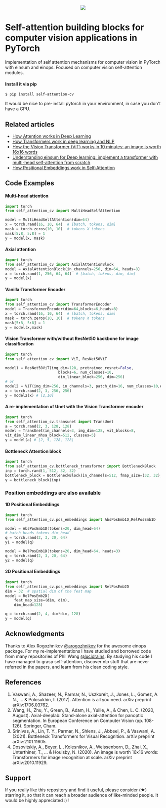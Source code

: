 <div align="center">
<img src="feat_img.png"/>
</div>

# Self-attention building blocks for computer vision applications in PyTorch

Implementation of self attention mechanisms for computer vision in PyTorch with einsum and einops.
Focused on computer vision self-attention modules. 

#### Install it via pip 

```$ pip install self-attention-cv``` 

It would be nice to pre-install pytorch in your environment, in case you don't have a GPU.


## Related articles
- [How Attention works in Deep Learning](https://theaisummer.com/attention/)
- [How Transformers work in deep learning and NLP](https://theaisummer.com/transformer/)
- [How the Vision Transformer (ViT) works in 10 minutes: an image is worth 16x16 words](https://theaisummer.com/vision-transformer/)
- [Understanding einsum for Deep learning: implement a transformer with multi-head self-attention from scratch](https://theaisummer.com/einsum-attention/)
- [How Positional Embeddings work in Self-Attention](https://theaisummer.com/positional-embeddings/)


## Code Examples


#### Multi-head attention

```python
import torch
from self_attention_cv import MultiHeadSelfAttention

model = MultiHeadSelfAttention(dim=64)
x = torch.rand(16, 10, 64)  # [batch, tokens, dim]
mask = torch.zeros(10, 10)  # tokens X tokens
mask[5:8, 5:8] = 1
y = model(x, mask)
```

#### Axial attention

```python
import torch
from self_attention_cv import AxialAttentionBlock
model = AxialAttentionBlock(in_channels=256, dim=64, heads=8)
x = torch.rand(1, 256, 64, 64)  # [batch, tokens, dim, dim]
y = model(x)
```

#### Vanilla Transformer Encoder
```python
import torch
from self_attention_cv import TransformerEncoder
model = TransformerEncoder(dim=64,blocks=6,heads=8)
x = torch.rand(16, 10, 64)  # [batch, tokens, dim]
mask = torch.zeros(10, 10)  # tokens X tokens
mask[5:8, 5:8] = 1
y = model(x,mask)
```
#### Vision Transformer with/without ResNet50 backbone for image classification
```python
import torch
from self_attention_cv import ViT, ResNet50ViT

model1 = ResNet50ViT(img_dim=128, pretrained_resnet=False, 
                        blocks=6, num_classes=10, 
                        dim_linear_block=256, dim=256)
# or
model2 = ViT(img_dim=256, in_channels=3, patch_dim=16, num_classes=10,dim=512)
x = torch.rand(2, 3, 256, 256)
y = model2(x) # [2,10]
```

#### A re-implementation of Unet with the Vision Transformer encoder

```python
import torch
from self_attention_cv.transunet import TransUnet
a = torch.rand(2, 3, 128, 128)
model = TransUnet(in_channels=3, img_dim=128, vit_blocks=8,
vit_dim_linear_mhsa_block=512, classes=5)
y = model(a) # [2, 5, 128, 128]
```

#### Bottleneck Attention block 
```python
import torch
from self_attention_cv.bottleneck_transformer import BottleneckBlock
inp = torch.rand(1, 512, 32, 32)
bottleneck_block = BottleneckBlock(in_channels=512, fmap_size=(32, 32), heads=4, out_channels=1024, pooling=True)
y = bottleneck_block(inp)
```


### Position embeddings are also available

#### 1D Positional Embeddings 

```python
import torch
from self_attention_cv.pos_embeddings import AbsPosEmb1D,RelPosEmb1D

model = AbsPosEmb1D(tokens=20, dim_head=64)
# batch heads tokens dim_head
q = torch.rand(2, 3, 20, 64)
y1 = model(q)

model = RelPosEmb1D(tokens=20, dim_head=64, heads=3)
q = torch.rand(2, 3, 20, 64)
y2 = model(q)
```

#### 2D Positional Embeddings
```python
import torch
from self_attention_cv.pos_embeddings import RelPosEmb2D
dim = 32  # spatial dim of the feat map
model = RelPosEmb2D(
    feat_map_size=(dim, dim),
    dim_head=128)

q = torch.rand(2, 4, dim*dim, 128)
y = model(q)
```

## Acknowledgments
Thanks to Alex Rogozhnikov [@arogozhnikov](https://github.com/arogozhnikov) for the awesome einops package. 
For my re-implementations I have studied and borrowed code from many repositories of Phil Wang [@lucidrains](https://github.com/lucidrains). 
By studying  his code I have managed to grasp self-attention, discover nlp stuff that are never
referred in the papers, and learn from his clean coding style.

 
## References

1. Vaswani, A., Shazeer, N., Parmar, N., Uszkoreit, J., Jones, L., Gomez, A. N., ... & Polosukhin, I. (2017). Attention is all you need. arXiv preprint arXiv:1706.03762.
2. Wang, H., Zhu, Y., Green, B., Adam, H., Yuille, A., & Chen, L. C. (2020, August). Axial-deeplab: Stand-alone axial-attention for panoptic segmentation. In European Conference on Computer Vision (pp. 108-126). Springer, Cham.
3. Srinivas, A., Lin, T. Y., Parmar, N., Shlens, J., Abbeel, P., & Vaswani, A. (2021). Bottleneck Transformers for Visual Recognition. arXiv preprint arXiv:2101.11605.  
4. Dosovitskiy, A., Beyer, L., Kolesnikov, A., Weissenborn, D., Zhai, X., Unterthiner, T., ... & Houlsby, N. (2020). An image is worth 16x16 words: Transformers for image recognition at scale. arXiv preprint arXiv:2010.11929.

## Support
If you really like this repository and find it useful, please consider (★) starring it, so that it can reach a broader audience of like-minded people. It would be highly appreciated :) !



